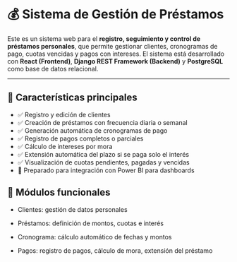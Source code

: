 # 💰 Sistema de Gestión de Préstamos

Este es un sistema web para el **registro, seguimiento y control de préstamos personales**, que permite gestionar clientes, cronogramas de pago, cuotas vencidas y pagos con intereses. El sistema está desarrollado con **React (Frontend)**, **Django REST Framework (Backend)** y **PostgreSQL** como base de datos relacional.

---

## 📌 Características principales

- ✅ Registro y edición de clientes
- ✅ Creación de préstamos con frecuencia diaria o semanal
- ✅ Generación automática de cronogramas de pago
- ✅ Registro de pagos completos o parciales
- ✅ Cálculo de intereses por mora
- ✅ Extensión automática del plazo si se paga solo el interés
- ✅ Visualización de cuotas pendientes, pagadas y vencidas
- 🚀 Preparado para integración con Power BI para dashboards

## 🧩 Módulos funcionales
- Clientes: gestión de datos personales

- Préstamos: definición de montos, cuotas e interés

- Cronograma: cálculo automático de fechas y montos

- Pagos: registro de pagos, cálculo de mora, extensión del préstamo